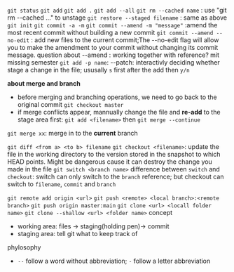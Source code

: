 `git status`
`git add`
`git add .`
`git add --all`
`git rm --cached name` : use "git rm --cached <file>..." to unstage
`git restore --staged filename` : same as above
`git init`
`git commit -a -m`
`git commit --amend -m "message"` :amend the most recent commit without building a new commit
`git commit --amend --no-edit` : add new files to the current commit;The --no-edit flag will allow you to make the amendment to your commit without changing its commit message. 
question about --amend : working together with reference? mit missing semester
`git add -p name`: --patch: interactivly deciding whether stage a change in the file; ususally `s` first after the add then `y/n`

**about merge and branch**
- before merging and branching operations, we need to go back to the original commit `git checkout master`
- if merge conflicts appear, mannually change the file and **re-add** to the stage area first: `git add <filename>` then `git merge --continue`

`git merge xx`: merge in to the **current** branch



`git diff <from a> <to b> filename`
`git checkout <filename>`: update the file in the working directory to the version stored in the snapshot to which HEAD points. Might be dangerous cause it can destroy the change you made in the file
`git switch <branch name>`
difference between `switch` and `checkout`: switch can only switch to the `branch` reference; but checkout can switch to `filename`, `commit` and `branch`

`git remote add origin <url>`
`git push <remote> <local branch>:<remote branch>`
`git push origin master:main`
`git clone <url> <locall folder name>`
`git clone --shallow <url> <folder name>`
concept
- working area: files -> staging(holding pen)-> commit
- staging area: tell git what to keep track of 

phylosophy
- `--` follow a word without abbreviation; `-` follow a letter abbreviation
